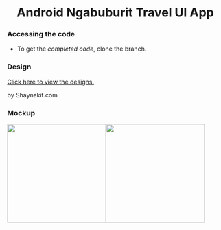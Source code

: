 <h1 align="center">Android Ngabuburit Travel UI App</h1>

### Accessing the code

- To get the *completed code*, clone the branch.

### Design

<a href="https://shaynakit.com/details/ngabuburit-travel-app" target="_blank">Click here to view the designs.</a>
<p>by Shaynakit.com</p>


### Mockup
<div style="display: flex">
  <img src="https://i.postimg.cc/pVqQjRpk/Screenshot-20220823-220559.png" width="230" />
  <img src="https://i.postimg.cc/j2FZ4bdW/Screenshot-20220823-220647.png" width="230" />
</div>
